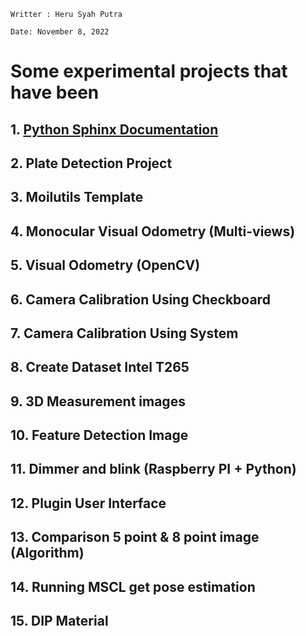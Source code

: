 ```Writter : Heru Syah Putra```

```Date: November 8, 2022```

# Some experimental projects that have been 

## 1. [Python Sphinx Documentation](https://github.com/MoilOrg/MoilOrg.github.io)

## 2. Plate Detection Project

## 3. Moilutils Template

## 4. Monocular Visual Odometry (Multi-views)

## 5. Visual Odometry (OpenCV)

## 6. Camera Calibration Using Checkboard

## 7. Camera Calibration Using System

## 8. Create Dataset Intel T265

## 9. 3D Measurement images

## 10. Feature Detection Image

## 11. Dimmer and blink (Raspberry PI + Python)

## 12. Plugin User Interface

## 13. Comparison 5 point & 8 point image (Algorithm)

## 14. Running MSCL get pose estimation

## 15. DIP Material

